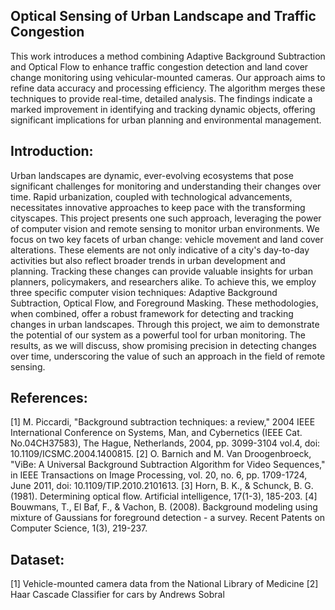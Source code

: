 ## Optical Sensing of Urban Landscape and Traffic Congestion
This work introduces a method combining Adaptive Background Subtraction and Optical Flow to enhance traffic congestion detection and land cover change monitoring using vehicular-mounted cameras. Our approach aims to refine data accuracy and processing efficiency. The algorithm merges these techniques to provide real-time, detailed analysis. The findings indicate a marked improvement in identifying and tracking dynamic objects, offering significant implications for urban planning and environmental management.

## Introduction:
Urban landscapes are dynamic, ever-evolving ecosystems that pose significant challenges for monitoring and understanding their changes over time. Rapid urbanization, coupled with technological advancements, necessitates innovative approaches to keep pace with the transforming cityscapes. This project presents one such approach, leveraging the power of computer vision and remote sensing to monitor urban environments.
We focus on two key facets of urban change: vehicle movement and land cover alterations. These elements are not only indicative of a city's day-to-day activities but also reflect broader trends in urban development and planning. Tracking these changes can provide valuable insights for urban planners, policymakers, and researchers alike. To achieve this, we employ three specific computer vision techniques: Adaptive Background Subtraction, Optical Flow, and Foreground Masking. These methodologies, when combined, offer a robust framework for detecting and tracking changes in urban landscapes.
Through this project, we aim to demonstrate the potential of our system as a powerful tool for urban monitoring. The results, as we will discuss, show promising precision in detecting changes over time, underscoring the value of such an approach in the field of remote sensing.

## References:
[1] M. Piccardi, "Background subtraction techniques: a review," 2004 IEEE International Conference on Systems, Man, and Cybernetics (IEEE Cat. No.04CH37583), The Hague, Netherlands, 2004, pp. 3099-3104 vol.4, doi: 10.1109/ICSMC.2004.1400815.
[2] O. Barnich and M. Van Droogenbroeck, "ViBe: A Universal Background Subtraction Algorithm for Video Sequences," in IEEE Transactions on Image Processing, vol. 20, no. 6, pp. 1709-1724, June 2011, doi: 10.1109/TIP.2010.2101613.
[3] Horn, B. K., & Schunck, B. G. (1981). Determining optical flow. Artificial intelligence, 17(1-3), 185-203.
[4] Bouwmans, T., El Baf, F., & Vachon, B. (2008). Background modeling using mixture of Gaussians for foreground detection - a survey. Recent Patents on Computer Science, 1(3), 219-237.

## Dataset:
[1] Vehicle-mounted camera data from the National Library of Medicine
[2] Haar Cascade Classifier for cars by Andrews Sobral
